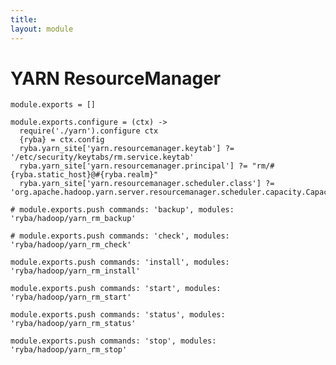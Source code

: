 ```yaml
---
title: 
layout: module
---
```


# YARN ResourceManager

    module.exports = []

    module.exports.configure = (ctx) ->
      require('./yarn').configure ctx
      {ryba} = ctx.config
      ryba.yarn_site['yarn.resourcemanager.keytab'] ?= '/etc/security/keytabs/rm.service.keytab'
      ryba.yarn_site['yarn.resourcemanager.principal'] ?= "rm/#{ryba.static_host}@#{ryba.realm}"
      ryba.yarn_site['yarn.resourcemanager.scheduler.class'] ?= 'org.apache.hadoop.yarn.server.resourcemanager.scheduler.capacity.CapacityScheduler'

    # module.exports.push commands: 'backup', modules: 'ryba/hadoop/yarn_rm_backup'

    # module.exports.push commands: 'check', modules: 'ryba/hadoop/yarn_rm_check'

    module.exports.push commands: 'install', modules: 'ryba/hadoop/yarn_rm_install'

    module.exports.push commands: 'start', modules: 'ryba/hadoop/yarn_rm_start'

    module.exports.push commands: 'status', modules: 'ryba/hadoop/yarn_rm_status'

    module.exports.push commands: 'stop', modules: 'ryba/hadoop/yarn_rm_stop'



